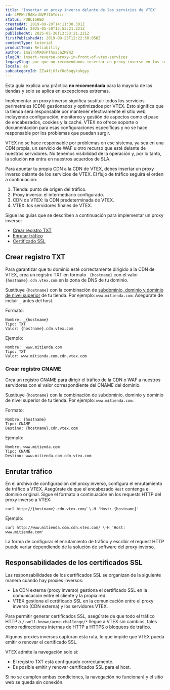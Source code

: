 ```yaml
---
title: '​​Insertar un proxy inverso delante de los servicios de VTEX'
id: 4PFWsfRAKviNVPf1bYdiir
status: PUBLISHED
createdAt: 2019-09-20T14:11:30.301Z
updatedAt: 2025-05-30T13:53:21.221Z
publishedAt: 2025-05-30T13:53:21.221Z
firstPublishedAt: 2019-09-23T12:22:50.056Z
contentType: tutorial
productTeam: Reliability
author: 1malnhMX0vPThsaJaZMYm2
slugEN: insert-reverse-proxy-in-front-of-vtex-services
legacySlug: por-que-no-recomendamos-insertar-un-proxy-inverso-en-los-servicios-vtex
locale: es
subcategoryId: 2Za4fjGfxYOo6oqykukgyy
---
```


<div class="alert alert-danger">
<p>
Esta guía explica una práctica <strong>no recomendada</strong> para la mayoría de las tiendas y solo se aplica en excepciones extremas.
</p>
<p>
Implementar un proxy inverso significa sustituir todos los servicios perimetrales (CDN) gestionados y optimizados por VTEX. Esto significa que la tienda será responsable por mantener efectivamente el sitio web, incluyendo configuración, monitoreo y gestión de aspectos como el paso de encabezados, cookies y la caché. VTEX no ofrece soporte o documentación para esas configuraciones específicas y no se hace responsable por los problemas que puedan surgir.
</p>
<p>
VTEX no se hace responsable por problemas en ese sistema, ya sea en una CDN propia, un servicio de WAF u otro recurso que esté delante de nuestros servidores. No tenemos visibilidad de la operación y, por lo tanto, la solución <strong>no</strong> entra en nuestros acuerdos de SLA.
</p>
</div>

Para apuntar tu propia CDN a la CDN de VTEX, debes insertar un proxy inverso delante de los servicios de VTEX. El flujo de tráfico seguirá el orden a continuación:

1. Tienda: punto de origen del tráfico.  
2. Proxy inverso: el intermediario configurado.  
3. CDN de VTEX: la CDN predeterminada de VTEX.  
4. VTEX: los servidores finales de VTEX.

Sigue las guías que se describen a continuación para implementar un proxy inverso:

*	[Crear registro TXT](#crear-registro-txt)  
*	[Enrutar tráfico](#enrutar-trafico)  
*	[Certificado SSL](#responsabilidades-de-los-certificados-ssl)

## Crear registro TXT

Para garantizar que tu dominio esté correctamente dirigido a la CDN de VTEX, crea un registro TXT en formato `_{hostname}` con el valor `{hostname}.cdn.vtex.com` en la zona de DNS de tu dominio.

Sustituye `{hostname}` con la combinación de [subdominio, dominio y dominio de nivel superior](https://help.vtex.com/pt/tutorial/configurar-o-dominio-da-loja--tutorials_2450) de tu tienda. Por ejemplo: `www.mitienda.com`. Asegúrate de incluir `_` antes del host.  

Formato:

```
Nombre: _{hostname}
Tipo: TXT
Valor: {hostname}.cdn.vtex.com
```

Ejemplo:

```
Nombre: _www.mitienda.com
Tipo: TXT
Valor: www.mitienda.com.cdn.vtex.com
```

### Crear registro CNAME

Crea un registro CNAME para dirigir el tráfico de la CDN o WAF a nuestros servidores con el valor correspondiente del CNAME del dominio.  

Sustituye `{hostname}` con la combinación de subdominio, dominio y dominio de nivel superior de tu tienda. Por ejemplo: `www.mitienda.com`.  

Formato:

```
Nombre: {hostname}
Tipo: CNAME
Destino: {hostname}.cdn.vtex.com
```

Ejemplo:

```
Nombre: www.mitienda.com
Tipo: CNAME
Destino: www.mitienda.com.cdn.vtex.com
```

## Enrutar tráfico

En el archivo de configuración del proxy inverso, configura el enrutamiento de tráfico a VTEX. Asegúrate de que el encabezado `Host` contenga el dominio original. Sigue el formato a continuación en los requests HTTP del proxy inverso a VTEX:

```curl
curl http://{hostname}.cdn.vtex.com/ \-H 'Host: {hostname}'
```

Ejemplo:

```curl
curl http://www.mitienda.com.cdn.vtex.com/ \-H 'Host: www.mitienda.com'
```

La forma de configurar el enrutamiento de tráfico y escribir el request HTTP puede variar dependiendo de la solución de software del proxy inverso.  

## Responsabilidades de los certificados SSL

Las responsabilidades de los certificados SSL se organizan de la siguiente manera cuando hay proxies inversos:  

* La CDN externa (proxy inverso) gestiona el certificado SSL en la comunicación entre el cliente y la propia red.  
* VTEX gestiona el certificado SSL en la comunicación entre el proxy inverso (CDN externa) y los servidores VTEX.

Para permitir generar certificados SSL, asegúrate de que todo el tráfico HTTP a `/.well-known/acme-challenge/*` llegue a VTEX sin cambios, tales como redirecciones internas de HTTP a HTTPS o bloqueos de tráfico.

Algunos proxies inversos capturan esta ruta, lo que impide que VTEX pueda emitir o renovar el certificado SSL.

<div class="alert alert-warning">
VTEX admite la navegación solo si:
<ul>
  <li>El registro TXT está configurado correctamente.</li>
  <li>Es posible emitir y renovar certificados SSL para el host.</li>
</ul>
Si no se cumplen ambas condiciones, la navegación no funcionará y el sitio web se queda sin conexión.
</div>
